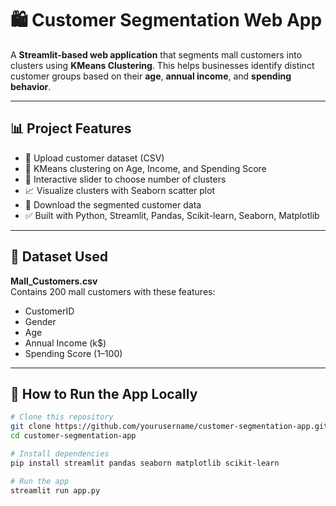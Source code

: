 # 🛍️ Customer Segmentation Web App

A **Streamlit-based web application** that segments mall customers into clusters using **KMeans Clustering**. This helps businesses identify distinct customer groups based on their **age**, **annual income**, and **spending behavior**.

---

## 📊 Project Features

- 📂 Upload customer dataset (CSV)
- 🧠 KMeans clustering on Age, Income, and Spending Score
- 🎯 Interactive slider to choose number of clusters
- 📈 Visualize clusters with Seaborn scatter plot
- 💾 Download the segmented customer data
- ✅ Built with Python, Streamlit, Pandas, Scikit-learn, Seaborn, Matplotlib

---

## 📁 Dataset Used

**Mall_Customers.csv**  
Contains 200 mall customers with these features:
- CustomerID
- Gender
- Age
- Annual Income (k$)
- Spending Score (1–100)

---

## 🚀 How to Run the App Locally

```bash
# Clone this repository
git clone https://github.com/yourusername/customer-segmentation-app.git
cd customer-segmentation-app

# Install dependencies
pip install streamlit pandas seaborn matplotlib scikit-learn

# Run the app
streamlit run app.py
